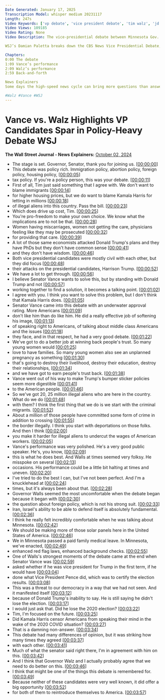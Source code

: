 ```yaml
---
Date Generated: January 17, 2025
Transcription Model: whisper medium 20231117
Length: 247s
Video Keywords: ['vp debate', 'vice president debate', 'tim walz', 'jd vance', 'j.d. Vance', 'vice presidential', 'debate recap', 'debate analysis', 'highlights', 'what happened', 'who won the debate', 'amber thurman', 'debate', 'walz', 'vance', 'vance walz debate full', 'debate highlights', 'policy', 'abortion', 'immigration', 'foreign policy', 'middle east', 'israel', 'iran', 'war in israel', 'housing', 'childcare', 'healthcare', 'tax', 'tax policy', 'VP', 'vp candidates', 'vice presidential debate', 'who won the vp debate', 'politics', 'political news', 'polls', 'usnews']
Video Views: 109185
Video Rating: None
Video Description: The vice-presidential debate between Minnesota Gov. Tim Walz and Ohio Sen. JD Vance was policy rich. They discussed immigration, abortion, housing, taxes and foreign policy in the Middle East with Israel and Iran. Both candidates were mostly civil with each other and focused their attacks on the presidential candidates: Harris and Trump.

WSJ’s Damian Paletta breaks down the CBS News Vice Presidential Debate, and how the candidates’ performances could affect the general election.

Chapters:
0:00 The debate
1:09 Vance’s performance
2:09 Walz’s performance
2:59 Back-and-forth

News Explainers
Some days the high-speed news cycle can bring more questions than answers. WSJ’s news explainers break down the day's biggest stories into bite-size pieces to help you make sense of the news.

#Walz #Vance #WSJ
---
```


# Vance vs. Walz Highlights VP Candidates Spar in Policy-Heavy Debate  WSJ
**The Wall Street Journal - News Explainers:** [October 02, 2024](https://www.youtube.com/watch?v=jErjxOmL_9c)
*  The stage is set. Governor, Senator, thank you for joining us. [[00:00:00](https://www.youtube.com/watch?v=jErjxOmL_9c&t=0.0s)]
*  This debate was policy rich. Immigration policy, abortion policy, foreign policy, housing policy, [[00:00:05](https://www.youtube.com/watch?v=jErjxOmL_9c&t=5.2s)]
*  tax policy. If you're a policy person, this was your debate. [[00:00:11](https://www.youtube.com/watch?v=jErjxOmL_9c&t=11.200000000000001s)]
*  First of all, Tim just said something that I agree with. We don't want to blame immigrants [[00:00:14](https://www.youtube.com/watch?v=jErjxOmL_9c&t=14.92s)]
*  for higher housing prices, but we do want to blame Kamala Harris for letting in millions [[00:00:18](https://www.youtube.com/watch?v=jErjxOmL_9c&t=18.92s)]
*  of illegal aliens into this country. Pass the bill. [[00:00:23](https://www.youtube.com/watch?v=jErjxOmL_9c&t=23.400000000000002s)]
*  Which does drive up cost, Tim. [[00:00:25](https://www.youtube.com/watch?v=jErjxOmL_9c&t=25.62s)]
*  You're pro-freedom to make your own choice. We know what the implications are to not be that. [[00:00:28](https://www.youtube.com/watch?v=jErjxOmL_9c&t=28.22s)]
*  Women having miscarriages, women not getting the care, physicians feeling like they may be prosecuted [[00:00:32](https://www.youtube.com/watch?v=jErjxOmL_9c&t=32.94s)]
*  for providing that care. [[00:00:39](https://www.youtube.com/watch?v=jErjxOmL_9c&t=39.94s)]
*  A lot of those same economists attacked Donald Trump's plans and they have PhDs but they don't have common sense [[00:00:41](https://www.youtube.com/watch?v=jErjxOmL_9c&t=41.44s)]
*  and they don't have wisdom. [[00:00:46](https://www.youtube.com/watch?v=jErjxOmL_9c&t=46.94s)]
*  Both vice presidential candidates were mostly civil with each other, but they did focus [[00:00:48](https://www.youtube.com/watch?v=jErjxOmL_9c&t=48.54s)]
*  their attacks on the presidential candidates, Harrison Trump. [[00:00:52](https://www.youtube.com/watch?v=jErjxOmL_9c&t=52.54s)]
*  We have a lot to get through. [[00:00:56](https://www.youtube.com/watch?v=jErjxOmL_9c&t=56.14s)]
*  I believe Senator Vance wants to solve this, but by standing with Donald Trump and not [[00:00:57](https://www.youtube.com/watch?v=jErjxOmL_9c&t=57.6s)]
*  working together to find a solution, it becomes a talking point. [[00:01:02](https://www.youtube.com/watch?v=jErjxOmL_9c&t=62.6s)]
*  I agree with you. I think you want to solve this problem, but I don't think that Kamala Harris does. [[00:01:05](https://www.youtube.com/watch?v=jErjxOmL_9c&t=65.78s)]
*  Senator Vance came into this debate with an underwater approval rating. More Americans [[00:01:09](https://www.youtube.com/watch?v=jErjxOmL_9c&t=69.98s)]
*  don't like him than do like him. He did a really effective job of softening his image, [[00:01:13](https://www.youtube.com/watch?v=jErjxOmL_9c&t=73.97999999999999s)]
*  of speaking right to Americans, of talking about middle class Americans and the issues [[00:01:18](https://www.youtube.com/watch?v=jErjxOmL_9c&t=78.98s)]
*  they face, and in that respect, he had a very good debate. [[00:01:22](https://www.youtube.com/watch?v=jErjxOmL_9c&t=82.58s)]
*  We've got to do a better job at winning back people's trust. So many young women would [[00:01:25](https://www.youtube.com/watch?v=jErjxOmL_9c&t=85.98s)]
*  love to have families. So many young women also see an unplanned pregnancy as something [[00:01:30](https://www.youtube.com/watch?v=jErjxOmL_9c&t=90.18s)]
*  that's going to destroy their livelihood, destroy their education, destroy their relationships, [[00:01:34](https://www.youtube.com/watch?v=jErjxOmL_9c&t=94.58s)]
*  and we have got to earn people's trust back. [[00:01:38](https://www.youtube.com/watch?v=jErjxOmL_9c&t=98.98s)]
*  Vance went out of his way to make Trump's bumper sticker policies seem more digestible [[00:01:41](https://www.youtube.com/watch?v=jErjxOmL_9c&t=101.68s)]
*  to the American people. [[00:01:46](https://www.youtube.com/watch?v=jErjxOmL_9c&t=106.78s)]
*  So we've got 20, 25 million illegal aliens who are here in the country. What do we do [[00:01:48](https://www.youtube.com/watch?v=jErjxOmL_9c&t=108.18s)]
*  with them? I think the first thing that we do is we start with the criminal migrants. [[00:01:52](https://www.youtube.com/watch?v=jErjxOmL_9c&t=112.18s)]
*  About a million of those people have committed some form of crime in addition to crossing [[00:01:55](https://www.youtube.com/watch?v=jErjxOmL_9c&t=115.78s)]
*  the border illegally. I think you start with deportations on those folks. And then I think [[00:02:00](https://www.youtube.com/watch?v=jErjxOmL_9c&t=120.48s)]
*  you make it harder for illegal aliens to undercut the wages of American workers. [[00:02:05](https://www.youtube.com/watch?v=jErjxOmL_9c&t=125.28s)]
*  Vance's performance was very polished. He's a very good public speaker. He's, you know, [[00:02:09](https://www.youtube.com/watch?v=jErjxOmL_9c&t=129.38s)]
*  this is what he does best. And Walls at times seemed very folksy. He misspoke on several [[00:02:13](https://www.youtube.com/watch?v=jErjxOmL_9c&t=133.58s)]
*  occasions. His performance could be a little bit halting at times and uneven. [[00:02:20](https://www.youtube.com/watch?v=jErjxOmL_9c&t=140.08s)]
*  I've tried to do the best I can, but I've not been perfect. And I'm a knucklehead at [[00:02:24](https://www.youtube.com/watch?v=jErjxOmL_9c&t=144.18s)]
*  times, but it's always been about that. [[00:02:28](https://www.youtube.com/watch?v=jErjxOmL_9c&t=148.18s)]
*  Governor Walls seemed the most uncomfortable when the debate began because it began with [[00:02:30](https://www.youtube.com/watch?v=jErjxOmL_9c&t=150.18s)]
*  the question about foreign policy, which is not his strong suit. [[00:02:33](https://www.youtube.com/watch?v=jErjxOmL_9c&t=153.78s)]
*  Iran, Israel's ability to be able to defend itself is absolutely fundamental. [[00:02:36](https://www.youtube.com/watch?v=jErjxOmL_9c&t=156.58s)]
*  I think he really felt incredibly comfortable when he was talking about Minnesota. [[00:02:42](https://www.youtube.com/watch?v=jErjxOmL_9c&t=162.38s)]
*  We should be making more of those solar panels here in the United States of America. [[00:02:46](https://www.youtube.com/watch?v=jErjxOmL_9c&t=166.38s)]
*  We in Minnesota passed a paid family medical leave. In Minnesota, we've enacted, [[00:02:49](https://www.youtube.com/watch?v=jErjxOmL_9c&t=169.98s)]
*  enhanced red flag laws, enhanced background checks. [[00:02:55](https://www.youtube.com/watch?v=jErjxOmL_9c&t=175.38s)]
*  One of Walls's strongest moments of the debate came at the end when Senator Vance was [[00:02:59](https://www.youtube.com/watch?v=jErjxOmL_9c&t=179.78s)]
*  asked whether if he was vice president for Trump in the first term, if he would have [[00:03:04](https://www.youtube.com/watch?v=jErjxOmL_9c&t=184.17999999999998s)]
*  done what Vice President Pence did, which was to certify the election results. [[00:03:08](https://www.youtube.com/watch?v=jErjxOmL_9c&t=188.38s)]
*  This was a threat to our democracy in a way that we had not seen. And it manifested itself [[00:03:12](https://www.youtube.com/watch?v=jErjxOmL_9c&t=192.57999999999998s)]
*  because of Donald Trump's inability to say. He is still saying he didn't lose the election. [[00:03:17](https://www.youtube.com/watch?v=jErjxOmL_9c&t=197.78s)]
*  I would just ask that. Did he lose the 2020 election? [[00:03:22](https://www.youtube.com/watch?v=jErjxOmL_9c&t=202.18s)]
*  Tim, I'm focused on the future. [[00:03:25](https://www.youtube.com/watch?v=jErjxOmL_9c&t=205.18s)]
*  Did Kamala Harris censor Americans from speaking their mind in the wake of the 2020 COVID situation? [[00:03:27](https://www.youtube.com/watch?v=jErjxOmL_9c&t=207.18s)]
*  That is a damning non-answer. [[00:03:34](https://www.youtube.com/watch?v=jErjxOmL_9c&t=214.18s)]
*  This debate had many differences of opinion, but it was striking how many times they agreed [[00:03:37](https://www.youtube.com/watch?v=jErjxOmL_9c&t=217.18s)]
*  with each other. [[00:03:41](https://www.youtube.com/watch?v=jErjxOmL_9c&t=221.98s)]
*  Much of what the senator said right there, I'm in agreement with him on this. [[00:03:42](https://www.youtube.com/watch?v=jErjxOmL_9c&t=222.78s)]
*  And I think that Governor Walz and I actually probably agree that we need to do better on this. [[00:03:46](https://www.youtube.com/watch?v=jErjxOmL_9c&t=226.18s)]
*  I think that might be one of the things this debate is remembered for. [[00:03:49](https://www.youtube.com/watch?v=jErjxOmL_9c&t=229.78s)]
*  Because neither of these candidates were very well known, it did offer a big opportunity [[00:03:52](https://www.youtube.com/watch?v=jErjxOmL_9c&t=232.98000000000002s)]
*  for both of them to reintroduce themselves to America. [[00:03:57](https://www.youtube.com/watch?v=jErjxOmL_9c&t=237.18s)]

